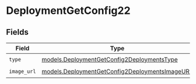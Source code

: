 # DeploymentGetConfig22


## Fields

| Field                                                                                                  | Type                                                                                                   | Required                                                                                               | Description                                                                                            |
| ------------------------------------------------------------------------------------------------------ | ------------------------------------------------------------------------------------------------------ | ------------------------------------------------------------------------------------------------------ | ------------------------------------------------------------------------------------------------------ |
| `type`                                                                                                 | [models.DeploymentGetConfig2DeploymentsType](../models/deploymentgetconfig2deploymentstype.md)         | :heavy_check_mark:                                                                                     | N/A                                                                                                    |
| `image_url`                                                                                            | [models.DeploymentGetConfig2DeploymentsImageURL](../models/deploymentgetconfig2deploymentsimageurl.md) | :heavy_check_mark:                                                                                     | N/A                                                                                                    |